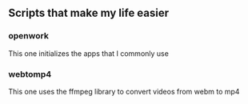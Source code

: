 ## Scripts that make my life easier

### openwork

This one initializes the apps that I commonly use

### webtomp4

This one uses the ffmpeg library to convert videos from webm to mp4 